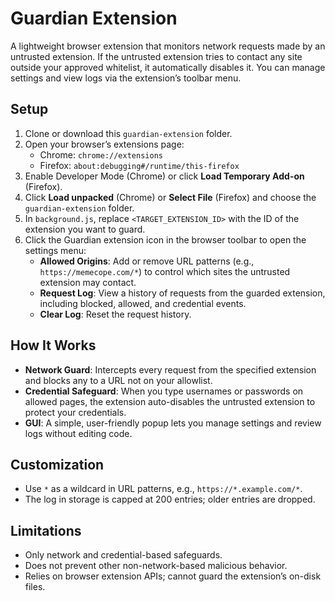 # Guardian Extension

A lightweight browser extension that monitors network requests made by an untrusted extension. If the untrusted extension tries to contact any site outside your approved whitelist, it automatically disables it. You can manage settings and view logs via the extension’s toolbar menu.

## Setup

1. Clone or download this `guardian-extension` folder.
2. Open your browser’s extensions page:
   - Chrome: `chrome://extensions`
   - Firefox: `about:debugging#/runtime/this-firefox`
3. Enable Developer Mode (Chrome) or click **Load Temporary Add-on** (Firefox).
4. Click **Load unpacked** (Chrome) or **Select File** (Firefox) and choose the `guardian-extension` folder.
5. In `background.js`, replace `<TARGET_EXTENSION_ID>` with the ID of the extension you want to guard.
6. Click the Guardian extension icon in the browser toolbar to open the settings menu:
   - **Allowed Origins**: Add or remove URL patterns (e.g., `https://memecope.com/*`) to control which sites the untrusted extension may contact.
   - **Request Log**: View a history of requests from the guarded extension, including blocked, allowed, and credential events.
   - **Clear Log**: Reset the request history.

## How It Works

- **Network Guard**: Intercepts every request from the specified extension and blocks any to a URL not on your allowlist.
- **Credential Safeguard**: When you type usernames or passwords on allowed pages, the extension auto-disables the untrusted extension to protect your credentials.
- **GUI**: A simple, user-friendly popup lets you manage settings and review logs without editing code.

## Customization

- Use `*` as a wildcard in URL patterns, e.g., `https://*.example.com/*`.
- The log in storage is capped at 200 entries; older entries are dropped.

## Limitations

- Only network and credential-based safeguards.
- Does not prevent other non-network-based malicious behavior.
- Relies on browser extension APIs; cannot guard the extension’s on-disk files.